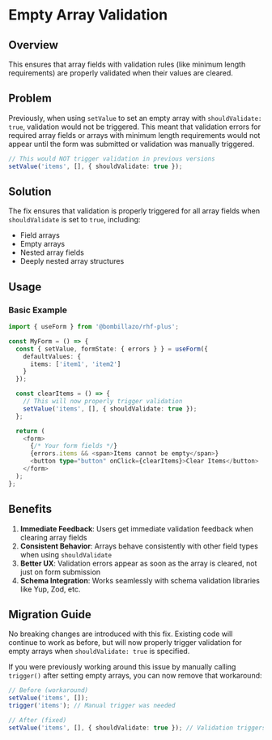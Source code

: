 # Empty Array Validation

## Overview

This ensures that array fields with validation rules (like minimum length requirements) are properly validated when their values are cleared.

## Problem

Previously, when using `setValue` to set an empty array with `shouldValidate: true`, validation would not be triggered. This meant that validation errors for required array fields or arrays with minimum length requirements would not appear until the form was submitted or validation was manually triggered.

```typescript
// This would NOT trigger validation in previous versions
setValue('items', [], { shouldValidate: true });
```

## Solution

The fix ensures that validation is properly triggered for all array fields when `shouldValidate` is set to `true`, including:

- Field arrays
- Empty arrays
- Nested array fields
- Deeply nested array structures

## Usage

### Basic Example

```typescript
import { useForm } from '@bombillazo/rhf-plus';

const MyForm = () => {
  const { setValue, formState: { errors } } = useForm({
    defaultValues: {
      items: ['item1', 'item2']
    }
  });

  const clearItems = () => {
    // This will now properly trigger validation
    setValue('items', [], { shouldValidate: true });
  };

  return (
    <form>
      {/* Your form fields */}
      {errors.items && <span>Items cannot be empty</span>}
      <button type="button" onClick={clearItems}>Clear Items</button>
    </form>
  );
};
```

## Benefits

1. **Immediate Feedback**: Users get immediate validation feedback when clearing array fields
2. **Consistent Behavior**: Arrays behave consistently with other field types when using `shouldValidate`
3. **Better UX**: Validation errors appear as soon as the array is cleared, not just on form submission
4. **Schema Integration**: Works seamlessly with schema validation libraries like Yup, Zod, etc.

## Migration Guide

No breaking changes are introduced with this fix. Existing code will continue to work as before, but will now properly trigger validation for empty arrays when `shouldValidate: true` is specified.

If you were previously working around this issue by manually calling `trigger()` after setting empty arrays, you can now remove that workaround:

```typescript
// Before (workaround)
setValue('items', []);
trigger('items'); // Manual trigger was needed

// After (fixed)
setValue('items', [], { shouldValidate: true }); // Validation triggers automatically
```
